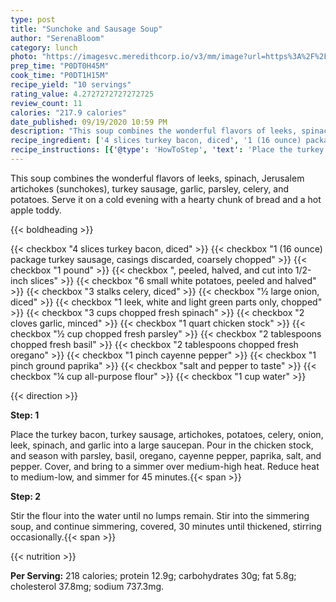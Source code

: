 ```yaml
---
type: post
title: "Sunchoke and Sausage Soup"
author: "SerenaBloom"
category: lunch
photo: "https://imagesvc.meredithcorp.io/v3/mm/image?url=https%3A%2F%2Fimages.media-allrecipes.com%2Fuserphotos%2F1090695.jpg"
prep_time: "P0DT0H45M"
cook_time: "P0DT1H15M"
recipe_yield: "10 servings"
rating_value: 4.2727272727272725
review_count: 11
calories: "217.9 calories"
date_published: 09/19/2020 10:59 PM
description: "This soup combines the wonderful flavors of leeks, spinach, Jerusalem artichokes (sunchokes), turkey sausage, garlic, parsley, celery, and potatoes. Serve it on a cold evening with a hearty chunk of bread and a hot apple toddy."
recipe_ingredient: ['4 slices turkey bacon, diced', '1 (16 ounce) package turkey sausage, casings discarded, coarsely chopped', '1 pound <a href="https://www.allrecipes.com/article/what-are-jerusalem-artichokes/" aria-label="Jerusalem artichokes">Jerusalem artichokes</a>, peeled, halved, and cut into 1/2-inch slices', '6 small white potatoes, peeled and halved', '3 stalks celery, diced', '½ large onion, diced', '1 leek, white and light green parts only, chopped', '3 cups chopped fresh spinach', '2 cloves garlic, minced', '1 quart chicken stock', '½ cup chopped fresh parsley', '2 tablespoons chopped fresh basil', '2 tablespoons chopped fresh oregano', '1 pinch cayenne pepper', '1 pinch ground paprika', 'salt and pepper to taste', '¼ cup all-purpose flour', '1 cup water']
recipe_instructions: [{'@type': 'HowToStep', 'text': 'Place the turkey bacon, turkey sausage, artichokes, potatoes, celery, onion, leek, spinach, and garlic into a large saucepan. Pour in the chicken stock, and season with parsley, basil, oregano, cayenne pepper, paprika, salt, and pepper. Cover, and bring to a simmer over medium-high heat. Reduce heat to medium-low, and simmer for 45 minutes.\n'}, {'@type': 'HowToStep', 'text': 'Stir the flour into the water until no lumps remain. Stir into the simmering soup, and continue simmering, covered, 30 minutes until thickened, stirring occasionally.\n'}]
---
```


This soup combines the wonderful flavors of leeks, spinach, Jerusalem artichokes (sunchokes), turkey sausage, garlic, parsley, celery, and potatoes. Serve it on a cold evening with a hearty chunk of bread and a hot apple toddy. 

{{< boldheading >}}

{{< checkbox "4 slices turkey bacon, diced" >}}
{{< checkbox "1 (16 ounce) package turkey sausage, casings discarded, coarsely chopped" >}}
{{< checkbox "1 pound" >}}
{{< checkbox ", peeled, halved, and cut into 1/2-inch slices" >}}
{{< checkbox "6 small white potatoes, peeled and halved" >}}
{{< checkbox "3 stalks celery, diced" >}}
{{< checkbox "½ large onion, diced" >}}
{{< checkbox "1  leek, white and light green parts only, chopped" >}}
{{< checkbox "3 cups chopped fresh spinach" >}}
{{< checkbox "2 cloves garlic, minced" >}}
{{< checkbox "1 quart chicken stock" >}}
{{< checkbox "½ cup chopped fresh parsley" >}}
{{< checkbox "2 tablespoons chopped fresh basil" >}}
{{< checkbox "2 tablespoons chopped fresh oregano" >}}
{{< checkbox "1 pinch cayenne pepper" >}}
{{< checkbox "1 pinch ground paprika" >}}
{{< checkbox "salt and pepper to taste" >}}
{{< checkbox "¼ cup all-purpose flour" >}}
{{< checkbox "1 cup water" >}}


{{< direction >}}

**Step: 1**

Place the turkey bacon, turkey sausage, artichokes, potatoes, celery, onion, leek, spinach, and garlic into a large saucepan. Pour in the chicken stock, and season with parsley, basil, oregano, cayenne pepper, paprika, salt, and pepper. Cover, and bring to a simmer over medium-high heat. Reduce heat to medium-low, and simmer for 45 minutes.{{< span >}}

**Step: 2**

Stir the flour into the water until no lumps remain. Stir into the simmering soup, and continue simmering, covered, 30 minutes until thickened, stirring occasionally.{{< span >}}

{{< nutrition >}}

**Per Serving:** 218 calories; protein 12.9g; carbohydrates 30g; fat 5.8g; cholesterol 37.8mg; sodium 737.3mg.